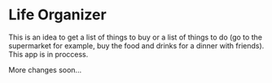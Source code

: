 # Life Organizer
This is an idea to get a list of things to buy or a list of things to do (go to the supermarket for example, buy 
the food and drinks for a dinner with friends). This app is in proccess.

More changes soon...
